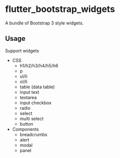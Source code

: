 # flutter_bootstrap_widgets

A bundle of Bootstrap 3 style widgets.

## Usage

Support widgets

- CSS
  - h1/h2/h3/h4/h5/h6
  - p
  - ul/li
  - ol/li
  - table (data table)
  - input text
  - textarea
  - input checkbox
  - radio
  - select
  - multi select
  - button
- Components
  - breadcrumbs
  - alert
  - modal
  - panel

